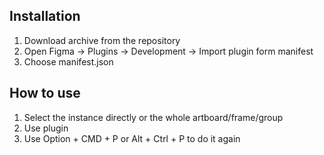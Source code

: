 ## Installation
1. Download archive from the repository
2. Open Figma → Plugins → Development → Import plugin form manifest
3. Choose manifest.json

## How to use
1. Select the instance directly or the whole artboard/frame/group
2. Use plugin
3. Use Option + CMD + P or Alt + Ctrl + P to do it again
